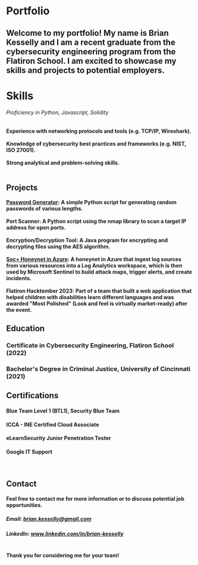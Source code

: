 # Portfolio 
## Welcome to my portfolio! My name is Brian Kesselly and I am a recent graduate from the cybersecurity engineering program from the Flatiron School. I am excited to showcase my skills and projects to potential employers.

# Skills
###### Proficiency in Python, Javascript, Solidity

<b>Experience with networking protocols and tools (e.g. TCP/IP, Wireshark). <b/> <br>
<br>
<b>Knowledge of cybersecurity best practices and frameworks (e.g. NIST, ISO 27001). <b/> <br>
<br>
<b>Strong analytical and problem-solving skills. <b/> <br>
<br>
## Projects
[Password Generator](https://github.com/bkesselly/Portfolio/tree/main/Password%20Generator): A simple Python script for generating random passwords of various lengths. <br>
<br>
Port Scanner: A Python script using the nmap library to scan a target IP address for open ports. <br>
<br>
Encryption/Decryption Tool: A Java program for encrypting and decrypting files using the AES algorithm. <br>
<br>
[Soc+ Honeynet in Azure](https://github.com/bkesselly/Portfolio/tree/main/SOC%20%2B%20Honeynet%20in%20Azure): A honeynet in Azure that ingest log sources from various resources into a Log Analytics workspace, which is then used by Microsoft Sentinel to build attack maps, trigger alerts, and create incidents.  <br>
<br>
Flatiron Hacktember 2023: Part of a team that built a web application that helped children with disabilities learn different languages and was awarded "Most Polished" (Look and feel is virtually market-ready) after the event.
<br>
## Education
### Certificate in Cybersecurity Engineering, Flatiron School (2022)
### Bachelor's Degree in Criminal Justice, University of Cincinnati (2021)

## Certifications
#### Blue Team Level 1 (BTL1), Security Blue Team	
#### ICCA - INE Certified Cloud Associate	
#### eLearnSecurity Junior Penetration Tester
#### Google IT Support
<br>

## Contact
#### Feel free to contact me for more information or to discuss potential job opportunities.

##### Email: brian.kesselly@gmail.com
##### LinkedIn: www.linkedin.com/in/brian-kesselly
<br>
<b>Thank you for considering me for your team!</b>

